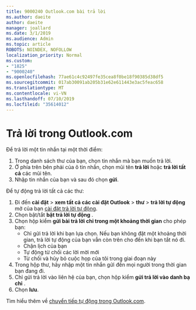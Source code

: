 ```yaml
---
title: 9000240 Outlook.com bài trả lời
ms.author: daeite
author: daeite
manager: joallard
ms.date: 3/1/2019
ms.audience: Admin
ms.topic: article
ROBOTS: NOINDEX, NOFOLLOW
localization_priority: Normal
ms.custom:
- "1825"
- "9000240"
ms.openlocfilehash: 77ae61c4c92497fe35cea8f0be18f90385d38df5
ms.sourcegitcommit: 017ab30091ab205b31e62e611443e3ac5feac658
ms.translationtype: MT
ms.contentlocale: vi-VN
ms.lasthandoff: 07/10/2019
ms.locfileid: "35614012"
---
```

# <a name="replying-in-outlookcom"></a>Trả lời trong Outlook.com

Để trả lời một tin nhắn tại một thời điểm:

1. Trong danh sách thư của bạn, chọn tin nhắn mà bạn muốn trả lời.
2. Ở phía trên bên phải của ô tin nhắn, chọn mũi tên **trả lời** hoặc **trả lời tất cả** các mũi tên.
3. Nhập tin nhắn của bạn và sau đó chọn **gửi**.

Để tự động trả lời tất cả các thư:

1. Đi đến **cài đặt** > **xem tất cả các cài đặt Outlook** > **thư** > **trả lời tự động** mở của bạn [cài đặt trả lời tự động](https://outlook.live.com/mail/options/mail/automaticReplies).
2. Chọn bật/tắt **bật trả lời tự động** .
3. Chọn hộp kiểm **gửi bài trả lời chỉ trong một khoảng thời gian** cho phép bạn:
    - Chỉ gửi trả lời khi bạn lựa chọn. Nếu bạn không đặt một khoảng thời gian, trả lời tự động của bạn vẫn còn trên cho đến khi bạn tắt nó đi.
    - Chặn lịch của bạn
    - Tự động từ chối các lời mời mới
    - Từ chối và hủy bỏ cuộc họp của tôi trong giai đoạn này
4. Trong hộp thư, hãy nhập một tin nhắn gửi đến mọi người trong thời gian bạn đang đi.
5. Chỉ gửi trả lời vào liên hệ của bạn, chọn hộp kiểm **gửi trả lời vào danh bạ chỉ** .
6. Chọn **lưu**.

Tìm hiểu thêm về [chuyển tiếp tự động trong Outlook.com](https://support.office.com/article/14614626-9855-48dc-a986-dec81d07b1a0?wt.mc_id=Office_Outlook_com_Alchemy).